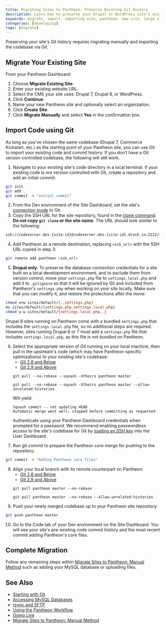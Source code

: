 ```yaml
---
title: Migrating Sites to Pantheon: Preserve Existing Git History
description: Learn how to preserve your Drupal or WordPress site's existing Git history when migrating to Pantheon.
keywords: migrate, import, importing site, pantheon, new site, large site, distro, upstream, git history
categories: [developing]
tags: [migrate]
---
```

Preserving your site's Git history requires migrating manually and importing the codebase via Git.

## Migrate Your Existing Site

From your Pantheon Dashboard:

1. Choose **Migrate Existing Site**.
2. Enter your existing website URL.
3. Select the CMS your site uses: Drupal 7, Drupal 8, or WordPress.
4. Click **Continue**.
3. Name your new Pantheon site and optionally select an organization.
5. Click **Create Site**.
6. Click **Migrate Manually** and select **Yes** in the confirmation box.

## Import Code using Git
As long as you've chosen the same codebase (Drupal 7, Commerce Kickstart, etc.) as the starting point of your Pantheon site, you can use Git to import your existing code and commit history. If you don’t have a Git version controlled codebase, the following will still work.

1. Navigate to your existing site's code directory in a local terminal. If your existing code is not version controlled with Git, create a repository and add an initial commit:

 ```bash
 git init
 git add .
 git commit -m "initial commit"
 ```
2. From the Dev environment of the Site Dashboard, set the site's [connection mode](/docs/getting-started/#interact-with-your-code) to Git.
3. Copy the SSH URL for the site repository, found in the <a href="/docs/git/#step-2-copy-the-git-clone-command" data-proofer-ignore>clone command</a>. **Do not copy `git clone` or the site name.** The URL should look similar to the following:

 ```bash
 ssh://codeserver.dev.{site-id}@codeserver.dev.{site-id}.drush.in:2222/~/repository.git
 ```

4. Add Pantheon as a remote destination, replacing `<ssh_url>` with the SSH URL copied in step 3:

 ```bash
 git remote add pantheon <ssh_url>
 ```

5. **Drupal only**: To preserve the database connection credentials for a site built on a local development environment, and to exclude them from version control, move your `settings.php` file to `settings.local.php` and add it to `.gitignore` so that it will be ignored by Git and included from Pantheon's `settings.php` when working on your site locally. Make sure that you can modify it, and restore the protections after the move:

 ```bash
 chmod u+w sites/default/{.,settings.php}
 mv sites/default/{settings.php,settings.local.php}
 chmod u-w sites/default/{settings.local.php,.}
 ```
 Drupal 8 sites running on Pantheon come with a bundled `settings.php` that includes the `settings.local.php` file, so no additional steps are required. However, sites running Drupal 6 or 7 must add a `settings.php` file that includes `settings.local.php`, as this file is not bundled on Pantheon.

<ol start="6"><li> Select the appropriate version of Git running on your local machine, then pull in the upstream's code (which may have Pantheon-specific optimizations) to your existing site's codebase:
 <!-- Nav tabs -->
 <ul class="nav nav-tabs" role="tablist">
  <li role="presentation" class="active"><a href="#28-step6" aria-controls="28-step6" role="tab" data-toggle="tab">Git 2.8 and Below</a></li>
  <li role="presentation"><a href="#29-step6" aria-controls="29-step6" role="tab" data-toggle="tab">Git 2.9 and Above</a></li>
 </ul>
 <!-- Tab panes -->
 <div class="tab-content">
  <div role="tabpanel" class="tab-pane active" id="28-step6">
  <pre><code class="bash hljs">git pull --no-rebase --squash -Xtheirs pantheon master</code></pre>
 </div>
  <div role="tabpanel" class="tab-pane" id="29-step6">
   <pre><code class="bash hljs">git pull --no-rebase --squash -Xtheirs pantheon master --allow-unrelated-histories</code></pre>
  </div>
 </div>

 <p>Will yield:</p>
 <pre><code class="bash hljs">Squash commit -- not updating HEAD
Automatic merge went well; stopped before committing as requested</code></pre>
 <p>Authenticate using your Pantheon Dashboard credentials when prompted for a password. We recommend enabling passwordless access to the site's codebase for Git by <a href="/docs/ssh-keys/">loading an SSH key</a> into the User Dashboard.</p>
 </li></ol>

7. Run git commit to prepare the Pantheon core merge for pushing to the repository:
 ```bash
 git commit -m "Adding Pantheon core files"
 ```
<ol start="8"><li> Align your local branch with its remote counterpart on Pantheon:
  <!-- Nav tabs -->
  <ul class="nav nav-tabs" role="tablist">
   <li role="presentation" class="active"><a href="#28-step8" aria-controls="28-step8" role="tab" data-toggle="tab">Git 2.8 and Below</a></li>
   <li role="presentation"><a href="#29-step8" aria-controls="29-step8" role="tab" data-toggle="tab">Git 2.9 and Above</a></li>
  </ul>
  <!-- Tab panes -->
  <div class="tab-content">
   <div role="tabpanel" class="tab-pane active" id="28-step8">
   <pre><code class="bash hljs">git pull pantheon master --no-rebase</code></pre>
  </div>
   <div role="tabpanel" class="tab-pane" id="29-step8">
    <pre><code class="bash hljs">git pull pantheon master --no-rebase --allow-unrelated-histories</code></pre>
   </div>
  </div>
  </li></ol>

9. Push your newly merged codebase up to your Pantheon site repository:

 ```bash
 git push pantheon master
 ```

10. Go to the Code tab of your Dev environment on the Site Dashboard. You will see your site's pre-existing code commit history and the most recent commit adding Pantheon's core files.

## Complete Migration
Follow any remaining steps within [Migrate Sites to Pantheon: Manual Method](/docs/migrate-manual) such as adding your MySQL database or uploading files.

## See Also
* [Starting with Git](/docs/git/)
* [Accessing MySQL Databases](/docs/mysql-access/)
* [rsync and SFTP](/docs/rsync-and-sftp/)
* [Using the Pantheon Workflow](/docs/pantheon-workflow)
* [Going Live](/docs/going-live)
* [Migrate Sites to Pantheon: Manual Method](/docs/migrate-manual)
